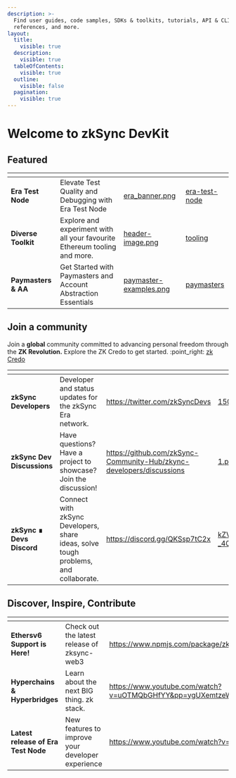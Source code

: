 ```yaml
---
description: >-
  Find user guides, code samples, SDKs & toolkits, tutorials, API & CLI
  references, and more.
layout:
  title:
    visible: true
  description:
    visible: true
  tableOfContents:
    visible: true
  outline:
    visible: false
  pagination:
    visible: true
---
```


# Welcome to zkSync DevKit

## Featured

<table data-view="cards"><thead><tr><th></th><th></th><th data-hidden data-card-cover data-type="files"></th><th data-hidden data-card-target data-type="content-ref"></th></tr></thead><tbody><tr><td><strong>Era Test Node</strong></td><td>Elevate Test Quality and Debugging with Era Test Node</td><td><a href="../.gitbook/assets/era_banner.png">era_banner.png</a></td><td><a href="../test-and-debug/era-test-node/">era-test-node</a></td></tr><tr><td><strong>Diverse Toolkit</strong></td><td>Explore and experiment with all your favourite Ethereum tooling and more.</td><td><a href="../.gitbook/assets/header-image.png">header-image.png</a></td><td><a href="../tooling/">tooling</a></td></tr><tr><td><strong>Paymasters &#x26; AA</strong></td><td>Get Started with Paymasters and Account Abstraction Essentials</td><td><a href="../.gitbook/assets/paymaster-examples.png">paymaster-examples.png</a></td><td><a href="../build/contract-development/paymasters/">paymasters</a></td></tr></tbody></table>

## Join a community

Join a **global** community committed to advancing personal freedom through the **ZK Revolution.** Explore the ZK Credo to get started. :point\_right: [zk Credo](https://github.com/zksync/credo/tree/main#zk-credo)

<table data-view="cards"><thead><tr><th></th><th></th><th data-hidden data-card-target data-type="content-ref"></th><th data-hidden data-card-cover data-type="files"></th></tr></thead><tbody><tr><td><strong>zkSync Developers</strong></td><td>Developer and status updates for the zkSync Era network.</td><td><a href="https://twitter.com/zkSyncDevs">https://twitter.com/zkSyncDevs</a></td><td><a href="../.gitbook/assets/1500x500.jpeg">1500x500.jpeg</a></td></tr><tr><td><strong>zkSync Dev Discussions</strong></td><td>Have questions? Have a project to showcase? Join the discussion!</td><td><a href="https://github.com/zkSync-Community-Hub/zkync-developers/discussions">https://github.com/zkSync-Community-Hub/zkync-developers/discussions</a></td><td><a href="../.gitbook/assets/1.png">1.png</a></td></tr><tr><td><strong>zkSync ∎ Devs Discord</strong></td><td>Connect with zkSync Developers, share ideas, solve tough problems, and collaborate.</td><td><a href="https://discord.gg/QKSsp7tC2x">https://discord.gg/QKSsp7tC2x</a></td><td><a href="../.gitbook/assets/kZVsoHU-_400x400.jpg">kZVsoHU-_400x400.jpg</a></td></tr></tbody></table>

## Discover, Inspire, Contribute

<table data-view="cards"><thead><tr><th></th><th></th><th data-hidden data-card-target data-type="content-ref"></th><th data-hidden data-card-cover data-type="files"></th></tr></thead><tbody><tr><td><strong>Ethersv6 Support is Here!</strong> </td><td>Check out the latest release of zksync-web3</td><td><a href="https://www.npmjs.com/package/zksync-web3">https://www.npmjs.com/package/zksync-web3</a></td><td><a href="../.gitbook/assets/zksyncBadgeLargeDark@3x.png">zksyncBadgeLargeDark@3x.png</a></td></tr><tr><td><strong>Hyperchains &#x26; Hyperbridges</strong></td><td>Learn about the next BIG thing. zk stack.</td><td><a href="https://www.youtube.com/watch?v=uOTMQbGHfYY&#x26;pp=ygUXemtzeW5jIGV0aGNjIGh5cGVyY2hhaW4%3D">https://www.youtube.com/watch?v=uOTMQbGHfYY&#x26;pp=ygUXemtzeW5jIGV0aGNjIGh5cGVyY2hhaW4%3D</a></td><td><a href="../.gitbook/assets/Screenshot 2023-10-05 at 2.26.12 PM.png">Screenshot 2023-10-05 at 2.26.12 PM.png</a></td></tr><tr><td><strong>Latest release of Era Test Node</strong></td><td>New features to improve your developer experience</td><td><a href="https://www.youtube.com/watch?v=FZefCZW7JJk">https://www.youtube.com/watch?v=FZefCZW7JJk</a></td><td><a href="../.gitbook/assets/Screenshot 2023-10-05 at 2.23.52 PM.png">Screenshot 2023-10-05 at 2.23.52 PM.png</a></td></tr></tbody></table>
